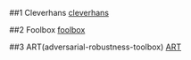 ##1 Cleverhans
[cleverhans](https://github.com/tensorflow/cleverhans)

##2 Foolbox
[foolbox](https://github.com/bethgelab/foolbox)

##3 ART(adversarial-robustness-toolbox)
[ART](https://github.com/IBM/adversarial-robustness-toolbox)
